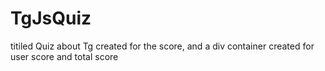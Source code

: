 # TgJsQuiz

titiled Quiz about Tg
created <divs> for the score, and a div container
created <span> for user score and total score
